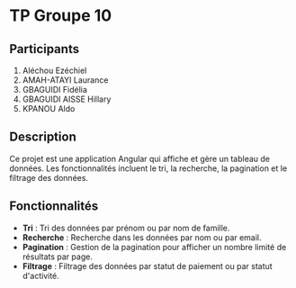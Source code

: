 # TP Groupe 10

## Participants
1. Aléchou Ezéchiel
2. AMAH-ATAYI Laurance
3. GBAGUIDI Fidélia
4. GBAGUIDI AISSE Hillary
5. KPANOU Aldo

## Description
Ce projet est une application Angular qui affiche et gère un tableau de données. Les fonctionnalités incluent le tri, la recherche, la pagination et le filtrage des données.

## Fonctionnalités
- **Tri** : Tri des données par prénom ou par nom de famille.
- **Recherche** : Recherche dans les données par nom ou par email.
- **Pagination** : Gestion de la pagination pour afficher un nombre limité de résultats par page.
- **Filtrage** : Filtrage des données par statut de paiement ou par statut d'activité.